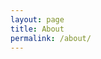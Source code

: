 ```yaml
---
layout: page
title: About
permalink: /about/
---
```



[jekyll-organization]: https://github.com/torchnyu
